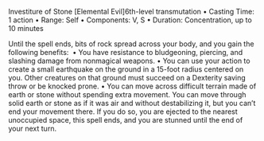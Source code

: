 Investiture of Stone
[Elemental Evil]6th-level transmutation
• Casting Time: 1 action
• Range: Self
• Components: V, S
• Duration: Concentration, up to 10 minutes 

Until the spell ends, bits of rock spread across your body, and you gain the following benefits: 
• You have resistance to bludgeoning, piercing, and slashing damage from nonmagical weapons.
• You can use your action to create a small earthquake on the ground in a 15-foot radius centered on you. Other creatures on that ground must succeed on a Dexterity saving throw or be knocked prone.
• You can move across difficult terrain made of earth or stone without spending extra movement. You can move through solid earth or stone as if it was air and without destabilizing it, but you can’t end your movement there. If you do so, you are ejected to the nearest unoccupied space, this spell ends, and you are stunned until the end of your next turn.